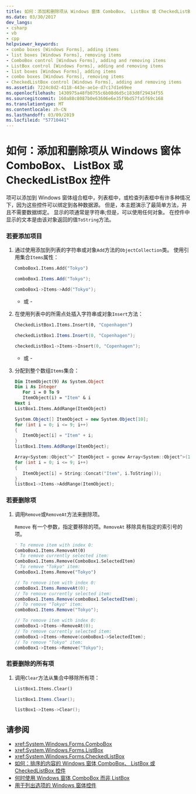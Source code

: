 ```yaml
---
title: 如何：添加和删除项从 Windows 窗体 ComboBox、 ListBox 或 CheckedListBox 控件
ms.date: 03/30/2017
dev_langs:
- csharp
- vb
- cpp
helpviewer_keywords:
- combo boxes [Windows Forms], adding items
- list boxes [Windows Forms], removing items
- ComboBox control [Windows Forms], adding and removing items
- ListBox control [Windows Forms], adding and removing items
- list boxes [Windows Forms], adding items
- combo boxes [Windows Forms], removing items
- CheckedListBox control [Windows Forms], adding and removing items
ms.assetid: 7224c8d2-4118-443e-ae1e-d7c17d1e69ee
ms.openlocfilehash: 1430975a48fb0755c6b08d6d5c183d8f29434f55
ms.sourcegitcommit: 160a88c8087b0e63606e6e35f9bd57fa5f69c168
ms.translationtype: MT
ms.contentlocale: zh-CN
ms.lasthandoff: 03/09/2019
ms.locfileid: "57710441"
---
```

# <a name="how-to-add-and-remove-items-from-a-windows-forms-combobox-listbox-or-checkedlistbox-control"></a>如何：添加和删除项从 Windows 窗体 ComboBox、 ListBox 或 CheckedListBox 控件
项可以添加到 Windows 窗体组合框中，列表框中，或检查列表框中有许多种情况下，因为这些控件可以绑定到各种数据源。 但是，本主题演示了最简单方法，并且不需要数据绑定。 显示的项通常是字符串;但是，可以使用任何对象。 在控件中显示的文本是由该对象返回的值`ToString`方法。  
  
### <a name="to-add-items"></a>若要添加项目  
  
1.  通过使用添加到列表的字符串或对象`Add`方法的`ObjectCollection`类。 使用引用集合`Items`属性：  
  
    ```vb  
    ComboBox1.Items.Add("Tokyo")  
    ```  
  
    ```csharp  
    comboBox1.Items.Add("Tokyo");  
    ```  
  
    ```cpp  
    comboBox1->Items->Add("Tokyo");  
    ```  
  
     - 或 -  
  
2.  在使用列表中的所需点处插入字符串或对象`Insert`方法：  
  
    ```vb  
    CheckedListBox1.Items.Insert(0, "Copenhagen")  
    ```  
  
    ```csharp  
    checkedListBox1.Items.Insert(0, "Copenhagen");  
    ```  
  
    ```cpp  
    checkedListBox1->Items->Insert(0, "Copenhagen");  
    ```  
  
     - 或 -  
  
3.  分配到整个数组`Items`集合：  
  
    ```vb  
    Dim ItemObject(9) As System.Object  
    Dim i As Integer  
       For i = 0 To 9  
       ItemObject(i) = "Item" & i  
    Next i  
    ListBox1.Items.AddRange(ItemObject)  
    ```  
  
    ```csharp  
    System.Object[] ItemObject = new System.Object[10];  
    for (int i = 0; i <= 9; i++)  
    {  
       ItemObject[i] = "Item" + i;  
    }  
    listBox1.Items.AddRange(ItemObject);  
    ```  
  
    ```cpp  
    Array<System::Object^>^ ItemObject = gcnew Array<System::Object^>(10);  
    for (int i = 0; i <= 9; i++)  
    {  
       ItemObject[i] = String::Concat("Item", i.ToString());  
    }  
    listBox1->Items->AddRange(ItemObject);  
    ```  
  
### <a name="to-remove-an-item"></a>若要删除项  
  
1.  调用`Remove`或`RemoveAt`方法来删除项。  
  
     `Remove` 有一个参数，指定要移除的项。`RemoveAt` 移除具有指定的索引号的项。  
  
    ```vb  
    ' To remove item with index 0:  
    ComboBox1.Items.RemoveAt(0)  
    ' To remove currently selected item:  
    ComboBox1.Items.Remove(ComboBox1.SelectedItem)  
    ' To remove "Tokyo" item:  
    ComboBox1.Items.Remove("Tokyo")  
    ```  
  
    ```csharp  
    // To remove item with index 0:  
    comboBox1.Items.RemoveAt(0);  
    // To remove currently selected item:  
    comboBox1.Items.Remove(comboBox1.SelectedItem);  
    // To remove "Tokyo" item:  
    comboBox1.Items.Remove("Tokyo");  
    ```  
  
    ```cpp  
    // To remove item with index 0:  
    comboBox1->Items->RemoveAt(0);  
    // To remove currently selected item:  
    comboBox1->Items->Remove(comboBox1->SelectedItem);  
    // To remove "Tokyo" item:  
    comboBox1->Items->Remove("Tokyo");  
    ```  
  
### <a name="to-remove-all-items"></a>若要删除的所有项  
  
1.  调用`Clear`方法从集合中移除所有项：  
  
    ```vb  
    ListBox1.Items.Clear()  
    ```  
  
    ```csharp  
    listBox1.Items.Clear();  
    ```  
  
    ```cpp  
    listBox1->Items->Clear();  
    ```  
  
## <a name="see-also"></a>请参阅
- <xref:System.Windows.Forms.ComboBox>
- <xref:System.Windows.Forms.ListBox>
- <xref:System.Windows.Forms.CheckedListBox>
- [如何：排序的内容的 Windows 窗体 ComboBox、 ListBox 或 CheckedListBox 控件](sort-the-contents-of-a-wf-combobox-listbox-or-checkedlistbox-control.md)
- [何时使用 Windows 窗体 ComboBox 而非 ListBox](when-to-use-a-windows-forms-combobox-instead-of-a-listbox.md)
- [用于列出选项的 Windows 窗体控件](windows-forms-controls-used-to-list-options.md)
